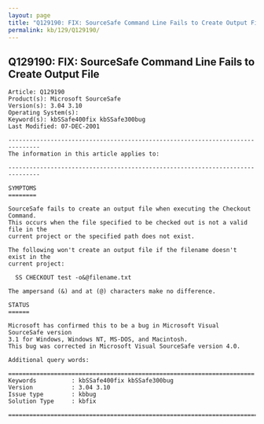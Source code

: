 ```yaml
---
layout: page
title: "Q129190: FIX: SourceSafe Command Line Fails to Create Output File"
permalink: kb/129/Q129190/
---
```


## Q129190: FIX: SourceSafe Command Line Fails to Create Output File

	Article: Q129190
	Product(s): Microsoft SourceSafe
	Version(s): 3.04 3.10
	Operating System(s): 
	Keyword(s): kbSSafe400fix kbSSafe300bug
	Last Modified: 07-DEC-2001
	
	-------------------------------------------------------------------------------
	The information in this article applies to:
	
	-------------------------------------------------------------------------------
	
	SYMPTOMS
	========
	
	SourceSafe fails to create an output file when executing the Checkout Command.
	This occurs when the file specified to be checked out is not a valid file in the
	current project or the specified path does not exist.
	
	The following won't create an output file if the filename doesn't exist in the
	current project:
	
	  SS CHECKOUT test -o&@filename.txt
	
	The ampersand (&) and at (@) characters make no difference.
	
	STATUS
	======
	
	Microsoft has confirmed this to be a bug in Microsoft Visual SourceSafe version
	3.1 for Windows, Windows NT, MS-DOS, and Macintosh.
	This bug was corrected in Microsoft Visual SourceSafe version 4.0.
	
	Additional query words:
	
	======================================================================
	Keywords          : kbSSafe400fix kbSSafe300bug 
	Version           : 3.04 3.10
	Issue type        : kbbug
	Solution Type     : kbfix
	
	=============================================================================
	
